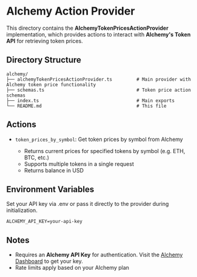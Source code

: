 # Alchemy Action Provider

This directory contains the **AlchemyTokenPricesActionProvider** implementation, which provides actions to interact with **Alchemy's Token API** for retrieving token prices.

## Directory Structure

```
alchemy/
├── alchemyTokenPricesActionProvider.ts         # Main provider with Alchemy token price functionality
├── schemas.ts                                  # Token price action schemas
├── index.ts                                    # Main exports
└── README.md                                   # This file
```

## Actions

- `token_prices_by_symbol`: Get token prices by symbol from Alchemy

  - Returns current prices for specified tokens by symbol (e.g. ETH, BTC, etc.)
  - Supports multiple tokens in a single request
  - Returns balance in USD

## Environment Variables

Set your API key via .env or pass it directly to the provider during initialization.

```env
ALCHEMY_API_KEY=your-api-key
```

## Notes

- Requires an **Alchemy API Key** for authentication. Visit the [Alchemy Dashboard](https://dashboard.alchemy.com/) to get your key.
- Rate limits apply based on your Alchemy plan

